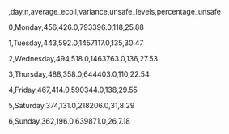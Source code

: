 ,day,n,average_ecoli,variance,unsafe_levels,percentage_unsafe
0,Monday,456,426.0,793396.0,118,25.88
1,Tuesday,443,592.0,1457117.0,135,30.47
2,Wednesday,494,518.0,1463763.0,136,27.53
3,Thursday,488,358.0,644403.0,110,22.54
4,Friday,467,414.0,590344.0,138,29.55
5,Saturday,374,131.0,218206.0,31,8.29
6,Sunday,362,196.0,639871.0,26,7.18

